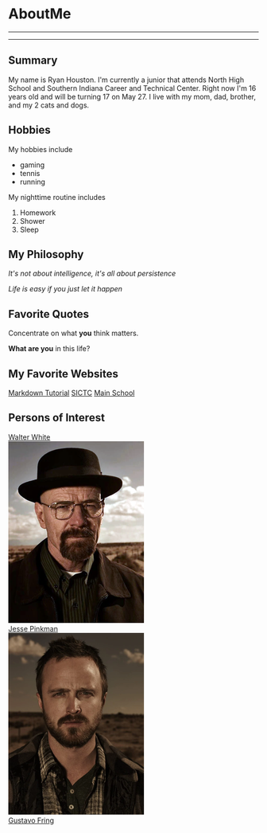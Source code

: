 # AboutMe
---
---
## Summary

[North High School]: https://north.evscschools.com/

My name is Ryan Houston. I'm currently a junior that attends North High School and Southern Indiana Career and Technical Center. Right now I'm 16 years old and will be turning 17 on May 27. I live with my mom, dad, brother, and my 2 cats and dogs.

[1]: https://en.wikipedia.org/wiki/Walter_White_(Breaking_Bad)
[2]: https://en.wikipedia.org/wiki/Jesse_Pinkman
[3]: https://en.wikipedia.org/wiki/Gus_Fring

Hobbies
-

My hobbies include

- gaming
- tennis
- running

My nighttime routine includes

1. Homework
2. Shower
3. Sleep

## My Philosophy

*It's not about intelligence, it's all about persistence*

_Life is easy if you just let it happen_

## Favorite Quotes

Concentrate on what **you** think matters.

__What are you__ in this life?

## My Favorite Websites

[Markdown Tutorial](https://github.com/Bandera2014/MarkdownTutorial)
[SICTC](https://sictc.evscschools.com/ "Southern Indiana Career and Technical Center")
[Main School][North High School]

## Persons of Interest

[Walter White][1]<br>
<img src="https://github.com/RyanHouston27/AboutMe/blob/main/img/walt.png"><br>
[Jesse Pinkman][2]<br>
<img src="https://github.com/RyanHouston27/AboutMe/blob/main/img/jesse.png"><br>
[Gustavo Fring][3]<br>
<img src="" height="000px" width="000px">
